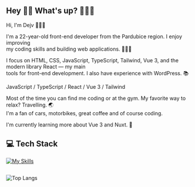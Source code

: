 ## Hey 👋🏻 What's up? 👨🏻‍💻
Hi, I'm Dejv 👨🏻‍💻<br>

I'm a 22-year-old front-end developer from the Pardubice region. I enjoy improving <br> 
my coding skills and building web applications. 🙋🏻‍♂️

I focus on HTML, CSS, JavaScript, TypeScript, Tailwind, Vue 3, and the modern library React — my main <br>
tools for front-end development. I also have experience with WordPress. 📚

JavaScript / TypeScript / React / Vue 3 / Tailwind

Most of the time you can find me coding or at the gym. My favorite way to relax? Travelling. 🌏 <br>
I'm a fan of cars, motorbikes, great coffee and of course coding.

I'm currently learning more about Vue 3 and Nuxt. 🌱

## 💻 Tech Stack 
[![My Skills](https://skillicons.dev/icons?i=html,css,javascript,typescript,react,redux,vue,nuxt,pinia,tailwindcss,sass,git,gitlab,vscode)](https://skillicons.dev)

<!-- ## 🌐 My Socials
<a href="https://instagram.com/dejvcodes" target="_blank"><img align="center" src="https://raw.githubusercontent.com/rahuldkjain/github-profile-readme-generator/master/src/images/icons/Social/instagram.svg" alt="https://www.instagram.com/iam_dejv_k" height="32" width="42" /></a>
<a href="https://www.linkedin.com/in/david-kalmus-5b6b99299/" target="blank"><img align="center" src="https://raw.githubusercontent.com/rahuldkjain/github-profile-readme-generator/master/src/images/icons/Social/linked-in-alt.svg" alt="https://www.linkedin.com/in/david-kalmus-5b6b99299/" height="32" width="42" /></a> -->
##

![Top Langs](https://github-readme-stats.vercel.app/api/top-langs/?username=DejvCodes&layout=compact&title_color=fff&text_color=ffff&bg_color=161b22&hide_border=true&locale=en&custom_title=Top%20%Languages&langs_count=10)

<!--
**DejvCodes/DejvCodes** is a ✨ _special_ ✨ repository because its `README.md` (this file) appears on your GitHub profile.

Here are some ideas to get you started:

- 🔭 I’m currently working on ...
- 🌱 I’m currently learning ...
- 👯 I’m looking to collaborate on ...
- 🤔 I’m looking for help with ...
- 💬 Ask me about ...
- 📫 How to reach me: ...
- 😄 Pronouns: ...
- ⚡ Fun fact: ...
-->
